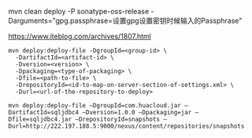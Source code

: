 mvn clean deploy -P sonatype-oss-release -Darguments="gpg.passphrase=设置gpg设置密钥时候输入的Passphrase"

https://www.iteblog.com/archives/1807.html


    mvn deploy:deploy-file -DgroupId=<group-id> \
      -DartifactId=<artifact-id> \
      -Dversion=<version> \
      -Dpackaging=<type-of-packaging> \
      -Dfile=<path-to-file> \
      -DrepositoryId=<id-to-map-on-server-section-of-settings.xml> \
      -Durl=<url-of-the-repository-to-deploy>

```
mvn deploy:deploy-file –DgroupId=com.huacloud.jar –DartifactId=sqljdbc4 –Dversion=1.0.0 –Dpackaging=jar –Dfile=sqljdbc4.jar –DrepositoryId=snapshots –Durl=http://222.197.188.5:9000/nexus/content/repositories/snapshots
```